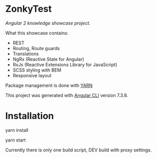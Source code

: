 # ZonkyTest

*Angular 2 knowledge showcase project.*

What this showcase contains:

- REST
- Routing, Route guards
- Translations 
- NgRx (Reactive State for Angular)
- RxJs (Reactive Extensions Library for JavaScript)
- SCSS styling with BEM
- Responsive layout

Package management is done with [YARN](https://yarnpkg.com/lang/en/docs/getting-started)

This project was generated with [Angular CLI](https://github.com/angular/angular-cli) version 7.3.8.

# Installation

yarn install

yarn start

Currently there is only one build script, DEV build with proxy settings.
